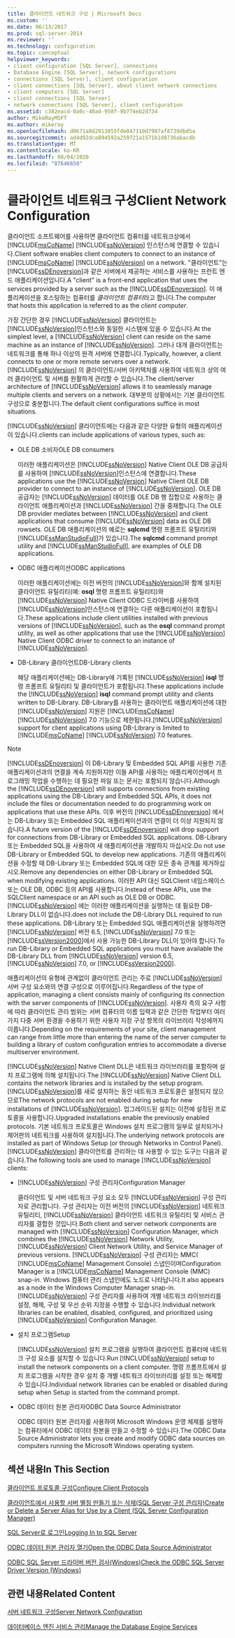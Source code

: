 ```yaml
---
title: 클라이언트 네트워크 구성 | Microsoft Docs
ms.custom: ''
ms.date: 06/13/2017
ms.prod: sql-server-2014
ms.reviewer: ''
ms.technology: configuration
ms.topic: conceptual
helpviewer_keywords:
- client configuration [SQL Server], connections
- Database Engine [SQL Server], network configurations
- connections [SQL Server], client configuration
- client connections [SQL Server], about client network connections
- client computers [SQL Server]
- client connections [SQL Server]
- network connections [SQL Server], client configuration
ms.assetid: c382eacd-0a0c-40a4-958f-9b774eb2d734
author: MikeRayMSFT
ms.author: mikeray
ms.openlocfilehash: d0671a8d2913855fde047110d7907af8739dbd5a
ms.sourcegitcommit: ad4d92dce894592a259721a1571b1d8736abacdb
ms.translationtype: MT
ms.contentlocale: ko-KR
ms.lasthandoff: 08/04/2020
ms.locfileid: "87646650"
---
```

# <a name="client-network-configuration"></a><span data-ttu-id="ffe1a-102">클라이언트 네트워크 구성</span><span class="sxs-lookup"><span data-stu-id="ffe1a-102">Client Network Configuration</span></span>
  <span data-ttu-id="ffe1a-103">클라이언트 소프트웨어를 사용하면 클라이언트 컴퓨터를 네트워크상에서 [!INCLUDE[msCoName](../../includes/msconame-md.md)] [!INCLUDE[ssNoVersion](../../includes/ssnoversion-md.md)] 인스턴스에 연결할 수 있습니다.</span><span class="sxs-lookup"><span data-stu-id="ffe1a-103">Client software enables client computers to connect to an instance of [!INCLUDE[msCoName](../../includes/msconame-md.md)] [!INCLUDE[ssNoVersion](../../includes/ssnoversion-md.md)] on a network.</span></span> <span data-ttu-id="ffe1a-104">"클라이언트"는 [!INCLUDE[ssDEnoversion](../../includes/ssdenoversion-md.md)]과 같은 서버에서 제공하는 서비스를 사용하는 프런트 엔드 애플리케이션입니다.</span><span class="sxs-lookup"><span data-stu-id="ffe1a-104">A "client" is a front-end application that uses the services provided by a server such as the [!INCLUDE[ssDEnoversion](../../includes/ssdenoversion-md.md)].</span></span> <span data-ttu-id="ffe1a-105">이 애플리케이션을 호스팅하는 컴퓨터를 *클라이언트 컴퓨터*라고 합니다.</span><span class="sxs-lookup"><span data-stu-id="ffe1a-105">The computer that hosts this application is referred to as the *client computer*.</span></span>  
  
 <span data-ttu-id="ffe1a-106">가장 간단한 경우 [!INCLUDE[ssNoVersion](../../includes/ssnoversion-md.md)] 클라이언트는 [!INCLUDE[ssNoVersion](../../includes/ssnoversion-md.md)]인스턴스와 동일한 시스템에 있을 수 있습니다.</span><span class="sxs-lookup"><span data-stu-id="ffe1a-106">At the simplest level, a [!INCLUDE[ssNoVersion](../../includes/ssnoversion-md.md)] client can reside on the same machine as an instance of [!INCLUDE[ssNoVersion](../../includes/ssnoversion-md.md)].</span></span> <span data-ttu-id="ffe1a-107">그러나 대개 클라이언트는 네트워크를 통해 하나 이상의 원격 서버에 연결합니다.</span><span class="sxs-lookup"><span data-stu-id="ffe1a-107">Typically, however, a client connects to one or more remote servers over a network.</span></span> <span data-ttu-id="ffe1a-108">[!INCLUDE[ssNoVersion](../../includes/ssnoversion-md.md)] 의 클라이언트/서버 아키텍처를 사용하여 네트워크 상의 여러 클라이언트 및 서버를 원활하게 관리할 수 있습니다.</span><span class="sxs-lookup"><span data-stu-id="ffe1a-108">The client/server architecture of [!INCLUDE[ssNoVersion](../../includes/ssnoversion-md.md)] allows it to seamlessly manage multiple clients and servers on a network.</span></span> <span data-ttu-id="ffe1a-109">대부분의 상황에서는 기본 클라이언트 구성으로 충분합니다.</span><span class="sxs-lookup"><span data-stu-id="ffe1a-109">The default client configurations suffice in most situations.</span></span>  
  
 [!INCLUDE[ssNoVersion](../../includes/ssnoversion-md.md)] <span data-ttu-id="ffe1a-110">클라이언트에는 다음과 같은 다양한 유형의 애플리케이션이 있습니다.</span><span class="sxs-lookup"><span data-stu-id="ffe1a-110">clients can include applications of various types, such as:</span></span>  
  
-   <span data-ttu-id="ffe1a-111">OLE DB 소비자</span><span class="sxs-lookup"><span data-stu-id="ffe1a-111">OLE DB consumers</span></span>  
  
     <span data-ttu-id="ffe1a-112">이러한 애플리케이션은 [!INCLUDE[ssNoVersion](../../includes/ssnoversion-md.md)] Native Client OLE DB 공급자를 사용하여 [!INCLUDE[ssNoVersion](../../includes/ssnoversion-md.md)]인스턴스에 연결합니다.</span><span class="sxs-lookup"><span data-stu-id="ffe1a-112">These applications use the [!INCLUDE[ssNoVersion](../../includes/ssnoversion-md.md)] Native Client OLE DB provider to connect to an instance of [!INCLUDE[ssNoVersion](../../includes/ssnoversion-md.md)].</span></span> <span data-ttu-id="ffe1a-113">OLE DB 공급자는 [!INCLUDE[ssNoVersion](../../includes/ssnoversion-md.md)] 데이터를 OLE DB 행 집합으로 사용하는 클라이언트 애플리케이션과 [!INCLUDE[ssNoVersion](../../includes/ssnoversion-md.md)] 간을 중재합니다.</span><span class="sxs-lookup"><span data-stu-id="ffe1a-113">The OLE DB provider mediates between [!INCLUDE[ssNoVersion](../../includes/ssnoversion-md.md)] and client applications that consume [!INCLUDE[ssNoVersion](../../includes/ssnoversion-md.md)] data as OLE DB rowsets.</span></span> <span data-ttu-id="ffe1a-114">OLE DB 애플리케이션의 예로는 **sqlcmd** 명령 프롬프트 유틸리티와 [!INCLUDE[ssManStudioFull](../../includes/ssmanstudiofull-md.md)]가 있습니다.</span><span class="sxs-lookup"><span data-stu-id="ffe1a-114">The **sqlcmd** command prompt utility and [!INCLUDE[ssManStudioFull](../../includes/ssmanstudiofull-md.md)], are examples of OLE DB applications.</span></span>  
  
-   <span data-ttu-id="ffe1a-115">ODBC 애플리케이션</span><span class="sxs-lookup"><span data-stu-id="ffe1a-115">ODBC applications</span></span>  
  
     <span data-ttu-id="ffe1a-116">이러한 애플리케이션에는 이전 버전의 [!INCLUDE[ssNoVersion](../../includes/ssnoversion-md.md)]와 함께 설치된 클라이언트 유틸리티(예: **osql** 명령 프롬프트 유틸리티)와 [!INCLUDE[ssNoVersion](../../includes/ssnoversion-md.md)] Native Client ODBC 드라이버를 사용하여 [!INCLUDE[ssNoVersion](../../includes/ssnoversion-md.md)]인스턴스에 연결하는 다른 애플리케이션이 포함됩니다.</span><span class="sxs-lookup"><span data-stu-id="ffe1a-116">These applications include client utilities installed with previous versions of [!INCLUDE[ssNoVersion](../../includes/ssnoversion-md.md)], such as the **osql** command prompt utility, as well as other applications that use the [!INCLUDE[ssNoVersion](../../includes/ssnoversion-md.md)] Native Client ODBC driver to connect to an instance of [!INCLUDE[ssNoVersion](../../includes/ssnoversion-md.md)].</span></span>  
  
-   <span data-ttu-id="ffe1a-117">DB-Library 클라이언트</span><span class="sxs-lookup"><span data-stu-id="ffe1a-117">DB-Library clients</span></span>  
  
     <span data-ttu-id="ffe1a-118">해당 애플리케이션에는 DB-Library에 기록된 [!INCLUDE[ssNoVersion](../../includes/ssnoversion-md.md)] **isql** 명령 프롬프트 유틸리티 및 클라이언트가 포함됩니다.</span><span class="sxs-lookup"><span data-stu-id="ffe1a-118">These applications include the [!INCLUDE[ssNoVersion](../../includes/ssnoversion-md.md)] **isql** command prompt utility and clients written to DB-Library.</span></span> <span data-ttu-id="ffe1a-119">DB-Library를 사용하는 클라이언트 애플리케이션에 대한 [!INCLUDE[ssNoVersion](../../includes/ssnoversion-md.md)] 지원은 [!INCLUDE[msCoName](../../includes/msconame-md.md)] [!INCLUDE[ssNoVersion](../../includes/ssnoversion-md.md)] 7.0 기능으로 제한됩니다.</span><span class="sxs-lookup"><span data-stu-id="ffe1a-119">[!INCLUDE[ssNoVersion](../../includes/ssnoversion-md.md)] support for client applications using DB-Library is limited to [!INCLUDE[msCoName](../../includes/msconame-md.md)] [!INCLUDE[ssNoVersion](../../includes/ssnoversion-md.md)] 7.0 features.</span></span>  
  
> [!NOTE]  
>  <span data-ttu-id="ffe1a-120">[!INCLUDE[ssDEnoversion](../../includes/ssdenoversion-md.md)] 이 DB-Library 및 Embedded SQL API를 사용한 기존 애플리케이션과의 연결을 계속 지원하지만 이들 API를 사용하는 애플리케이션에서 프로그래밍 작업을 수행하는 데 필요한 파일 또는 문서는 포함되지 않습니다.</span><span class="sxs-lookup"><span data-stu-id="ffe1a-120">Although the [!INCLUDE[ssDEnoversion](../../includes/ssdenoversion-md.md)] still supports connections from existing applications using the DB-Library and Embedded SQL APIs, it does not include the files or documentation needed to do programming work on applications that use these APIs.</span></span> <span data-ttu-id="ffe1a-121">이후 버전의 [!INCLUDE[ssDEnoversion](../../includes/ssdenoversion-md.md)] 에서는 DB-Library 또는 Embedded SQL 애플리케이션과의 연결이 더 이상 지원되지 않습니다.</span><span class="sxs-lookup"><span data-stu-id="ffe1a-121">A future version of the [!INCLUDE[ssDEnoversion](../../includes/ssdenoversion-md.md)] will drop support for connections from DB-Library or Embedded SQL applications.</span></span> <span data-ttu-id="ffe1a-122">DB-Library 또는 Embedded SQL을 사용하여 새 애플리케이션을 개발하지 마십시오.</span><span class="sxs-lookup"><span data-stu-id="ffe1a-122">Do not use DB-Library or Embedded SQL to develop new applications.</span></span> <span data-ttu-id="ffe1a-123">기존의 애플리케이션을 수정할 때 DB-Library 또는 Embedded SQL에 대한 모든 종속 관계를 제거하십시오.</span><span class="sxs-lookup"><span data-stu-id="ffe1a-123">Remove any dependencies on either DB-Library or Embedded SQL when modifying existing applications.</span></span> <span data-ttu-id="ffe1a-124">이러한 API 대신 SQLClient 네임스페이스 또는 OLE DB, ODBC 등의 API를 사용합니다.</span><span class="sxs-lookup"><span data-stu-id="ffe1a-124">Instead of these APIs, use the SQLClient namespace or an API such as OLE DB or ODBC.</span></span> [!INCLUDE[ssNoVersion](../../includes/ssnoversion-md.md)] <span data-ttu-id="ffe1a-125">에는 이러한 애플리케이션을 실행하는 데 필요한 DB-Library DLL이 없습니다.</span><span class="sxs-lookup"><span data-stu-id="ffe1a-125">does not include the DB-Library DLL required to run these applications.</span></span> <span data-ttu-id="ffe1a-126">DB-Library 또는 Embedded SQL 애플리케이션을 실행하려면 [!INCLUDE[ssNoVersion](../../includes/ssnoversion-md.md)] 버전 6.5, [!INCLUDE[ssNoVersion](../../includes/ssnoversion-md.md)] 7.0 또는 [!INCLUDE[ssVersion2000](../../includes/ssversion2000-md.md)]에서 사용 가능한 DB-Library DLL이 있어야 합니다.</span><span class="sxs-lookup"><span data-stu-id="ffe1a-126">To run DB-Library or Embedded SQL applications you must have available the DB-Library DLL from [!INCLUDE[ssNoVersion](../../includes/ssnoversion-md.md)] version 6.5, [!INCLUDE[ssNoVersion](../../includes/ssnoversion-md.md)] 7.0, or [!INCLUDE[ssVersion2000](../../includes/ssversion2000-md.md)].</span></span>  
  
 <span data-ttu-id="ffe1a-127">애플리케이션의 유형에 관계없이 클라이언트 관리는 주로 [!INCLUDE[ssNoVersion](../../includes/ssnoversion-md.md)]서버 구성 요소와의 연결 구성으로 이루어집니다.</span><span class="sxs-lookup"><span data-stu-id="ffe1a-127">Regardless of the type of application, managing a client consists mainly of configuring its connection with the server components of [!INCLUDE[ssNoVersion](../../includes/ssnoversion-md.md)].</span></span> <span data-ttu-id="ffe1a-128">사용자 측의 요구 사항에 따라 클라이언트 관리 범위는 서버 컴퓨터의 이름 입력과 같은 간단한 작업부터 여러 가지 다중 서버 환경을 수용하기 위한 사용자 지정 구성 항목의 라이브러리 작성에까지 이릅니다.</span><span class="sxs-lookup"><span data-stu-id="ffe1a-128">Depending on the requirements of your site, client management can range from little more than entering the name of the server computer to building a library of custom configuration entries to accommodate a diverse multiserver environment.</span></span>  
  
 <span data-ttu-id="ffe1a-129">[!INCLUDE[ssNoVersion](../../includes/ssnoversion-md.md)] Native Client DLL은 네트워크 라이브러리를 포함하며 설치 프로그램에 의해 설치됩니다.</span><span class="sxs-lookup"><span data-stu-id="ffe1a-129">The [!INCLUDE[ssNoVersion](../../includes/ssnoversion-md.md)] Native Client DLL contains the network libraries and is installed by the setup program.</span></span> <span data-ttu-id="ffe1a-130">[!INCLUDE[ssNoVersion](../../includes/ssnoversion-md.md)]를 새로 설치하는 동안 네트워크 프로토콜은 설정되지 않으므로</span><span class="sxs-lookup"><span data-stu-id="ffe1a-130">The network protocols are not enabled during setup for new installations of [!INCLUDE[ssNoVersion](../../includes/ssnoversion-md.md)].</span></span> <span data-ttu-id="ffe1a-131">업그레이드된 설치는 이전에 설정된 프로토콜을 사용합니다.</span><span class="sxs-lookup"><span data-stu-id="ffe1a-131">Upgraded installations enable the previously enabled protocols.</span></span> <span data-ttu-id="ffe1a-132">기본 네트워크 프로토콜은 Windows 설치 프로그램의 일부로 설치되거나 제어판의 네트워크를 사용하여 설치됩니다.</span><span class="sxs-lookup"><span data-stu-id="ffe1a-132">The underlying network protocols are installed as part of Windows Setup (or through Networks in Control Panel).</span></span> <span data-ttu-id="ffe1a-133">[!INCLUDE[ssNoVersion](../../includes/ssnoversion-md.md)] 클라이언트를 관리하는 데 사용할 수 있는 도구는 다음과 같습니다.</span><span class="sxs-lookup"><span data-stu-id="ffe1a-133">The following tools are used to manage [!INCLUDE[ssNoVersion](../../includes/ssnoversion-md.md)] clients:</span></span>  
  
-   [!INCLUDE[ssNoVersion](../../includes/ssnoversion-md.md)] <span data-ttu-id="ffe1a-134">구성 관리자</span><span class="sxs-lookup"><span data-stu-id="ffe1a-134">Configuration Manager</span></span>  
  
     <span data-ttu-id="ffe1a-135">클라이언트 및 서버 네트워크 구성 요소 모두 [!INCLUDE[ssNoVersion](../../includes/ssnoversion-md.md)] 구성 관리자로 관리합니다. 구성 관리자는 이전 버전의 [!INCLUDE[ssNoVersion](../../includes/ssnoversion-md.md)] 네트워크 유틸리티, [!INCLUDE[ssNoVersion](../../includes/ssnoversion-md.md)] 클라이언트 네트워크 유틸리티 및 서비스 관리자를 결합한 것입니다.</span><span class="sxs-lookup"><span data-stu-id="ffe1a-135">Both client and server network components are managed with [!INCLUDE[ssNoVersion](../../includes/ssnoversion-md.md)] Configuration Manager, which combines the [!INCLUDE[ssNoVersion](../../includes/ssnoversion-md.md)] Network Utility, [!INCLUDE[ssNoVersion](../../includes/ssnoversion-md.md)] Client Network Utility, and Service Manager of previous versions.</span></span> [!INCLUDE[ssNoVersion](../../includes/ssnoversion-md.md)] <span data-ttu-id="ffe1a-136">구성 관리자는 MMC( [!INCLUDE[msCoName](../../includes/msconame-md.md)] Management Console) 스냅인이며</span><span class="sxs-lookup"><span data-stu-id="ffe1a-136">Configuration Manager is a [!INCLUDE[msCoName](../../includes/msconame-md.md)] Management Console (MMC) snap-in.</span></span> <span data-ttu-id="ffe1a-137">Windows 컴퓨터 관리 스냅인에도 노드로 나타납니다.</span><span class="sxs-lookup"><span data-stu-id="ffe1a-137">It also appears as a node in the Windows Computer Manager snap-in.</span></span> <span data-ttu-id="ffe1a-138">[!INCLUDE[ssNoVersion](../../includes/ssnoversion-md.md)] 구성 관리자를 사용하여 개별 네트워크 라이브러리를 설정, 해제, 구성 및 우선 순위 지정을 수행할 수 있습니다.</span><span class="sxs-lookup"><span data-stu-id="ffe1a-138">Individual network libraries can be enabled, disabled, configured, and prioritized using [!INCLUDE[ssNoVersion](../../includes/ssnoversion-md.md)] Configuration Manager.</span></span>  
  
-   <span data-ttu-id="ffe1a-139">설치 프로그램</span><span class="sxs-lookup"><span data-stu-id="ffe1a-139">Setup</span></span>  
  
     <span data-ttu-id="ffe1a-140">[!INCLUDE[ssNoVersion](../../includes/ssnoversion-md.md)] 설치 프로그램을 실행하여 클라이언트 컴퓨터에 네트워크 구성 요소를 설치할 수 있습니다.</span><span class="sxs-lookup"><span data-stu-id="ffe1a-140">Run [!INCLUDE[ssNoVersion](../../includes/ssnoversion-md.md)] setup to install the network components on a client computer.</span></span> <span data-ttu-id="ffe1a-141">명령 프롬프트에서 설치 프로그램을 시작한 경우 설치 중 개별 네트워크 라이브러리를 설정 또는 해제할 수 있습니다.</span><span class="sxs-lookup"><span data-stu-id="ffe1a-141">Individual network libraries can be enabled or disabled during setup when Setup is started from the command prompt.</span></span>  
  
-   <span data-ttu-id="ffe1a-142">ODBC 데이터 원본 관리자</span><span class="sxs-lookup"><span data-stu-id="ffe1a-142">ODBC Data Source Administrator</span></span>  
  
     <span data-ttu-id="ffe1a-143">ODBC 데이터 원본 관리자를 사용하여 Microsoft Windows 운영 체제를 실행하는 컴퓨터에서 ODBC 데이터 원본을 만들고 수정할 수 있습니다.</span><span class="sxs-lookup"><span data-stu-id="ffe1a-143">The ODBC Data Source Administrator lets you create and modify ODBC data sources on computers running the Microsoft Windows operating system.</span></span>  
  
## <a name="in-this-section"></a><span data-ttu-id="ffe1a-144">섹션 내용</span><span class="sxs-lookup"><span data-stu-id="ffe1a-144">In This Section</span></span>  
 [<span data-ttu-id="ffe1a-145">클라이언트 프로토콜 구성</span><span class="sxs-lookup"><span data-stu-id="ffe1a-145">Configure Client Protocols</span></span>](configure-client-protocols.md)  
  
 [<span data-ttu-id="ffe1a-146">클라이언트에서 사용할 서버 별칭 만들기 또는 삭제&#40;SQL Server 구성 관리자&#41;</span><span class="sxs-lookup"><span data-stu-id="ffe1a-146">Create or Delete a Server Alias for Use by a Client &#40;SQL Server Configuration Manager&#41;</span></span>](create-or-delete-a-server-alias-for-use-by-a-client.md)  
  
 [<span data-ttu-id="ffe1a-147">SQL Server로 로그인</span><span class="sxs-lookup"><span data-stu-id="ffe1a-147">Logging In to SQL Server</span></span>](logging-in-to-sql-server.md)  
  
 [<span data-ttu-id="ffe1a-148">ODBC 데이터 원본 관리자 열기</span><span class="sxs-lookup"><span data-stu-id="ffe1a-148">Open the ODBC Data Source Administrator</span></span>](open-the-odbc-data-source-administrator.md)  
  
 [<span data-ttu-id="ffe1a-149">ODBC SQL Server 드라이버 버전 검사&#40;Windows&#41;</span><span class="sxs-lookup"><span data-stu-id="ffe1a-149">Check the ODBC SQL Server Driver Version &#40;Windows&#41;</span></span>](check-the-odbc-sql-server-driver-version-windows.md)  
  
## <a name="related-content"></a><span data-ttu-id="ffe1a-150">관련 내용</span><span class="sxs-lookup"><span data-stu-id="ffe1a-150">Related Content</span></span>  
 [<span data-ttu-id="ffe1a-151">서버 네트워크 구성</span><span class="sxs-lookup"><span data-stu-id="ffe1a-151">Server Network Configuration</span></span>](server-network-configuration.md)  
  
 [<span data-ttu-id="ffe1a-152">데이터베이스 엔진 서비스 관리</span><span class="sxs-lookup"><span data-stu-id="ffe1a-152">Manage the Database Engine Services</span></span>](manage-the-database-engine-services.md)  
  
  
